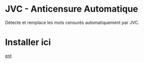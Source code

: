 # JVC - Anticensure Automatique
Détecte et remplace les mots censurés automatiquement par JVC.

# Installer ici
[ent](https://github.com/moyaona/JVC-Anticensure-Automatique/raw/refs/heads/main/JVC%20-%20Anticensure%20Automatique.user.js)

